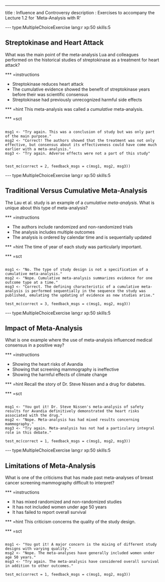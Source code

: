 ---
title       : Influence and Controversy
description : Exercises to accompany the Lecture 1.2 for `Meta-Analysis with R'



--- type:MultipleChoiceExercise lang:r xp:50 skills:5
## Streptokinase and Heart Attack

What was the main point of the meta-analysis Lua and colleagues performed on the historical studies of streptokinase as a treatment for heart attack?


*** =instructions
- Streptokinase reduces heart attack 
- The cumulative evidence showed the benefit of streptokinase years before their was scientific consensus 
- Streptokinase had previously unrecognized harmful side effects

*** =hint
This meta-analysis was called a _cumulative_ meta-analysis.


*** =sct
```{r}

msg1 <- "Try again. This was a conclusion of study but was only part of the main purpose."
msg2 <- "Correct! The authors showed that the treatment was not only effective, but consensus about its effectiveness could have come much earlier with a meta-analysis."
msg3 <- "Try again. Adverse effects were not a part of this study"


test_mc(correct = 2, feedback_msgs = c(msg1, msg2, msg3)) 
```


--- type:MultipleChoiceExercise lang:r xp:50 skills:5
## Traditional Versus Cumulative Meta-Analysis

The Lau et al. study is an example of a _cumulative meta-analysis_. What is unique about this type of meta-analysis?

*** =instructions
- The authors include randomized and non-randomized trials
- The analysis includes multiple outcomes
- The analysis is ordered by calendar time and is sequentially updated

*** =hint
The time of year of each study was particularly important.

*** =sct
```{r}

msg1 <- "No. The type of study design is not a specification of a cumulative meta-analysis."
msg2 <- "Nope. Cumulative meta-analysis summarizes evidence for one outcome type at a time."
msg3 <- "Correct. The defining characteristic of a cumulative meta-analysis is performed sequentially in the sequence the study was published, emulating the updating of evidence as new studies arise."

test_mc(correct = 3, feedback_msgs = c(msg1, msg2, msg3)) 
```


--- type:MultipleChoiceExercise lang:r xp:50 skills:5
## Impact of Meta-Analysis


What is one example where the use of meta-analysis influenced medical consensus in a positive way?

*** =instructions
- Showing the heart risks of Avandia
- Showing that screening mammography is ineffective
- Showing the harmful effects of climate change

*** =hint
Recall the story of Dr. Steve Nissen and a drug for diabetes.

*** =sct
```{r}

msg1 <- "You got it! Dr. Steve Nissen's meta-analysis of safety results for Avandia definitively demonstrated the heart risks associated with the drug." 
msg2 <- "Nope. Meta-analysis has had mixed results concerning mammography."
msg3 <- "Try again. Meta-analysis has not had a particulary integral role in this debate."

test_mc(correct = 1, feedback_msgs = c(msg1, msg2, msg3)) 
```

--- type:MultipleChoiceExercise lang:r xp:50 skills:5
## Limitations of Meta-Analysis

What is one of the criticisms that has made past meta-analyses of breast cancer screening mammography difficult to interpret?

*** =instructions

- It has mixed randomized and non-randomized studies
- It has not included women under age 50 years
- It has failed to report overall survival

*** =hint
This criticism concerns the quality of the study design.

*** =sct
```{r}

msg1 <- "You got it! A major concern is the mixing of different study designs with varying quality."
msg2 <- "Nope. The meta-analyses have generally included women under age 50 years."
msg3 <- "Try again. The meta-analysis have considered overall survival in addition to other outcomes."

test_mc(correct = 1, feedback_msgs = c(msg1, msg2, msg3)) 
```